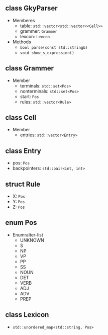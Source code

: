 ## class GkyParser
- Memberes
  - table: `std::vector<std::vector<<Cell>>`
  - grammer: `Grammer`
  - lexcon: `Lexcon`
- Methods
  - `bool parse(const std::string&)`
  - `void show_s_expression()`

## class Grammer
- Member
  - terminals: `std::set<Pos>`
  - nonterminals: `std::set<Pos>`
  - start: `Pos`
  - rules: `std::vector<Rule>`

## class Cell
- Member
  - entries: `std::vector<Entry>`

## class Entry
- pos: `Pos`
- backpointers: `std::pair<int, int>`

## struct Rule
- X: `Pos`
- Y: `Pos`
- Z: `Pos`

## enum Pos
- Enumralter-list
  - UNKNOWN
  - S
  - NP
  - VP
  - PP
  - SS
  - NOUN
  - DET
  - VERB
  - ADJ
  - ADV
  - PREP

## class Lexicon
- `std::unordered_map<std::string, Pos>`
